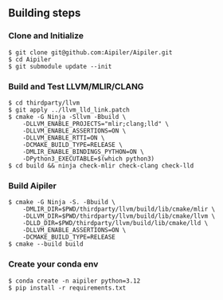 ## Building steps
### Clone and Initialize

```
$ git clone git@github.com:Aipiler/Aipiler.git
$ cd Aipiler
$ git submodule update --init
```

### Build and Test LLVM/MLIR/CLANG

```
$ cd thirdparty/llvm
$ git apply ../llvm_lld_link.patch
$ cmake -G Ninja -Sllvm -Bbuild \
    -DLLVM_ENABLE_PROJECTS="mlir;clang;lld" \
    -DLLVM_ENABLE_ASSERTIONS=ON \
    -DLLVM_ENABLE_RTTI=ON \
    -DCMAKE_BUILD_TYPE=RELEASE \
    -DMLIR_ENABLE_BINDINGS_PYTHON=ON \
    -DPython3_EXECUTABLE=$(which python3)
$ cd build && ninja check-mlir check-clang check-lld
```

### Build Aipiler

```
$ cmake -G Ninja -S. -Bbuild \
    -DMLIR_DIR=$PWD/thirdparty/llvm/build/lib/cmake/mlir \
    -DLLVM_DIR=$PWD/thirdparty/llvm/build/lib/cmake/llvm \
    -DLLD_DIR=$PWD/thirdparty/llvm/build/lib/cmake/lld \
    -DLLVM_ENABLE_ASSERTIONS=ON \
    -DCMAKE_BUILD_TYPE=RELEASE
$ cmake --build build
```

### Create your conda env
```
$ conda create -n aipiler python=3.12
$ pip install -r requirements.txt
```